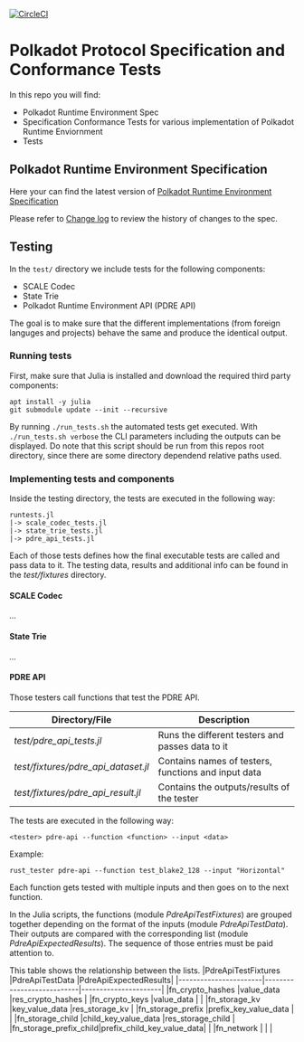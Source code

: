 [![CircleCI](https://circleci.com/gh/w3f/polkadot-re-tests.svg?style=svg)](https://circleci.com/gh/w3f/polkadot-re-tests)

#  Polkadot Protocol Specification and Conformance Tests
In this repo you will find:

- Polkadot Runtime Environment Spec
- Specification Conformance Tests for various implementation of Polkadot Runtime Enviornment
- Tests

## Polkadot Runtime Environment Specification
Here your can find the latest version of [Polkadot Runtime Environment Specification](./runtime-environment-spec/polkadot_re_spec.pdf)

Please refer to [Change log](./runtime-environment-spec/pdre_change_log.org) to review the history of changes to the spec.

## Testing
In the `test/` directory we include tests for the following components:

- SCALE Codec
- State Trie
- Polkadot Runtime Environment API (PDRE API)

The goal is to make sure that the different implementations (from foreign languges and projects) behave the same and produce the identical output.

### Running tests
First, make sure that Julia is installed and download the required third party components:

```
apt install -y julia
git submodule update --init --recursive
```

By running `./run_tests.sh` the automated tests get executed. With `./run_tests.sh verbose` the CLI parameters including the outputs can be displayed. Do note that this script should be run from this repos root directory, since there are some directory dependend relative paths used.

### Implementing tests and components
Inside the testing directory, the tests are executed in the following way:

```
runtests.jl
|-> scale_codec_tests.jl
|-> state_trie_tests.jl
|-> pdre_api_tests.jl
```

Each of those tests defines how the final executable tests are called and pass data to it. The testing data, results and additional info can be found in the *test/fixtures* directory.

#### SCALE Codec

*...*

#### State Trie

*...*

#### PDRE API

Those testers call functions that test the PDRE API.

|Directory/File                     |Description                                        |
|-----------------------------------|---------------------------------------------------|
|*test/pdre_api_tests.jl*           |Runs the different testers and passes data to it   |
|*test/fixtures/pdre_api_dataset.jl*|Contains names of testers, functions and input data|
|*test/fixtures/pdre_api_result.jl* |Contains the outputs/results of the tester         |

The tests are executed in the following way:

`<tester> pdre-api --function <function> --input <data>`

Example:

`rust_tester pdre-api --function test_blake2_128 --input "Horizontal"`

Each function gets tested with multiple inputs and then goes on to the next function.

In the Julia scripts, the functions (module *PdreApiTestFixtures*) are grouped together depending on the format of the inputs (module *PdreApiTestData*). Their outputs are compared with the corresponding list (module *PdreApiExpectedResults*). The sequence of those entries must be paid attention to.

This table shows the relationship between the lists.
|PdreApiTestFixtures    |PdreApiTestData            |PdreApiExpectedResults|
|-----------------------|---------------------------|----------------------|
|fn_crypto_hashes       |value_data                 |res_crypto_hashes     |
|fn_crypto_keys         |value_data                 |                      |
|fn_storage_kv          |key_value_data             |res_storage_kv        |
|fn_storage_prefix      |prefix_key_value_data      |                      |
|fn_storage_child       |child_key_value_data       |res_storage_child     |
|fn_storage_prefix_child|prefix_child_key_value_data|                      |
|fn_network             |                           |                      |
